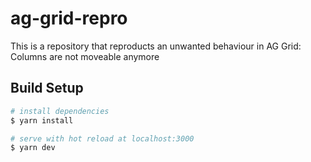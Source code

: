 # ag-grid-repro

This is a repository that reproducts an unwanted behaviour in AG Grid: Columns are not moveable anymore

## Build Setup

```bash
# install dependencies
$ yarn install

# serve with hot reload at localhost:3000
$ yarn dev

```
